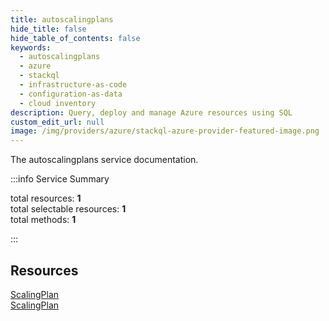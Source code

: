 ```yaml
---
title: autoscalingplans
hide_title: false
hide_table_of_contents: false
keywords:
  - autoscalingplans
  - azure
  - stackql
  - infrastructure-as-code
  - configuration-as-data
  - cloud inventory
description: Query, deploy and manage Azure resources using SQL
custom_edit_url: null
image: /img/providers/azure/stackql-azure-provider-featured-image.png
---
```


The autoscalingplans service documentation.

:::info Service Summary

<div class="row">
<div class="providerDocColumn">
<span>total resources:&nbsp;<b>1</b></span><br />
<span>total selectable resources:&nbsp;<b>1</b></span><br />
<span>total methods:&nbsp;<b>1</b></span><br />
</div>
</div>

:::

## Resources
<div class="row">
<div class="providerDocColumn">
<a href="/providers/azure/autoscalingplans/ScalingPlan/">ScalingPlan</a>
</div>
<div class="providerDocColumn">
<a href="/providers/azure/autoscalingplans/ScalingPlan/">ScalingPlan</a>
</div>
</div>